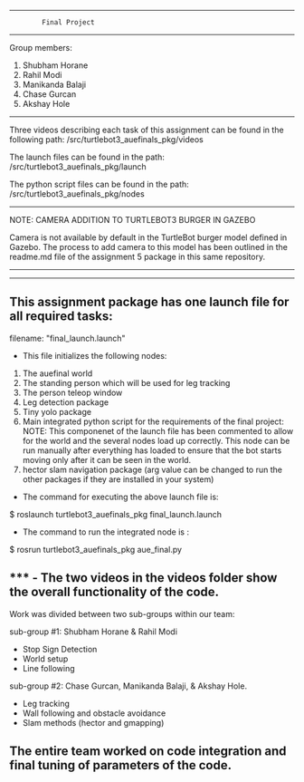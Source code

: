 --------------------------------------------------------------------------------------
			Final Project
--------------------------------------------------------------------------------------
Group members: 

1. Shubham Horane
2. Rahil Modi
3. Manikanda Balaji
4. Chase Gurcan
5. Akshay Hole
--------------------------------------------------------------------------------------
Three videos describing each task of this assignment can be found in the following path:
/src/turtlebot3_auefinals_pkg/videos

The launch files can be found in the path: 
/src/turtlebot3_auefinals_pkg/launch

The python script files can be found in the path: 
/src/turtlebot3_auefinals_pkg/nodes

--------------------------------------------------------------------------------------
NOTE: CAMERA ADDITION TO TURTLEBOT3 BURGER IN GAZEBO

Camera is not available by default in the TurtleBot burger model defined in Gazebo. The process to add camera to this model has been outlined in the readme.md file of the assignment 5 package in this same repository.

--------------------------------------------------------------------------------------

----------------------------------------------------------------------------------------
This assignment package has one launch file for all required tasks:
----------------------------------------------------------------------------------------

filename: "final_launch.launch"

- This file initializes the following nodes:

1. The auefinal world
2. The standing person which will be used for leg tracking
3. The person teleop window
4. Leg detection package
5. Tiny yolo package
6. Main integrated python script for the requirements of the final project: 
NOTE: This componenet of the launch file has been commented to allow for the world and the several nodes load up correctly. This node can be run manually after everything has loaded to ensure that the bot starts moving only after it can be seen in the world.
7. hector slam navigation package (arg value can be changed to run the other packages if they are installed in your system)


- The command for executing the above launch file is:

$ roslaunch turtlebot3_auefinals_pkg final_launch.launch 

- The command to run the integrated node is : 

$ rosrun turtlebot3_auefinals_pkg aue_final.py 

*** - The two videos in the videos folder show the overall functionality of the code. 
----------------------------------------------------------------------------------------

Work was divided between two sub-groups within our team:

sub-group #1: Shubham Horane & Rahil Modi
- Stop Sign Detection
- World setup
- Line following 


sub-group #2: Chase Gurcan, Manikanda Balaji, & Akshay Hole.
- Leg tracking
- Wall following and obstacle avoidance 
- Slam methods (hector and gmapping)

The entire team worked on code integration and final tuning of parameters of the code.
----------------------------------------------------------------------------------------













